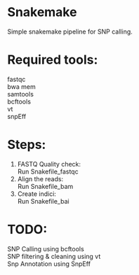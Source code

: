 # Snakemake

Simple snakemake pipeline for SNP calling.

# Required tools: <br />
fastqc <br />
bwa mem <br />
samtools <br />
bcftools <br />
vt <br />
snpEff <br />


# Steps:
1. FASTQ Quality check: <br />
Run Snakefile_fastqc
2. Align the reads: <br />
Run Snakefile_bam
3. Create indici: <br />
Run Snakefile_bai <br />
# TODO: <br />
SNP Calling using bcftools <br />
SNP filtering & cleaning using vt <br />
Snp Annotation using SnpEff
